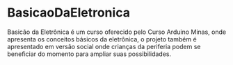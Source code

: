 # BasicaoDaEletronica
Basicão da Eletrônica é um curso oferecido pelo Curso Arduino Minas, onde apresenta os conceitos básicos da eletrônica, o projeto também é apresentado em versão social onde crianças da periferia podem se beneficiar do momento para ampliar suas possibilidades.
